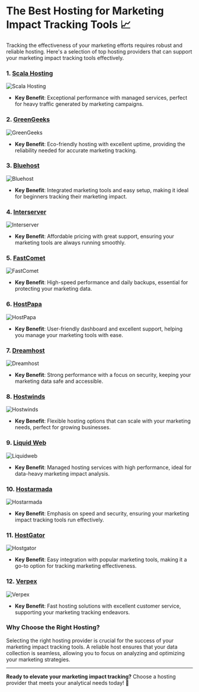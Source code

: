 # The Best Hosting for Marketing Impact Tracking Tools 📈

Tracking the effectiveness of your marketing efforts requires robust and reliable hosting. Here's a selection of top hosting providers that can support your marketing impact tracking tools effectively.

### 1. [Scala Hosting](https://snipitx.com/scala-jy)
![Scala Hosting](https://i.imgur.com/uJ5JIK3.png "Scala Web Hosting")
- **Key Benefit**: Exceptional performance with managed services, perfect for heavy traffic generated by marketing campaigns.

### 2. [GreenGeeks](https://snipitx.com/greengeeks-jy)
![GreenGeeks](https://i.imgur.com/eEwuntu.jpg "GreenGeeks Hosting")
- **Key Benefit**: Eco-friendly hosting with excellent uptime, providing the reliability needed for accurate marketing tracking.

### 3. [Bluehost](https://snipitx.com/bluehost-jy)
![Bluehost](https://i.imgur.com/PasFF9E.jpeg "Bluehost Hosting")
- **Key Benefit**: Integrated marketing tools and easy setup, making it ideal for beginners tracking their marketing impact.

### 4. [Interserver](https://snipitx.com/interserver-jy)
![Interserver](https://i.imgur.com/OM5dOEW.jpeg "Interserver Hosting")
- **Key Benefit**: Affordable pricing with great support, ensuring your marketing tools are always running smoothly.

### 5. [FastComet](https://snipitx.com/fastcomet-jy)
![FastComet](https://i.imgur.com/7qgXuWp.png "FastComet Hosting")
- **Key Benefit**: High-speed performance and daily backups, essential for protecting your marketing data.

### 6. [HostPapa](https://snipitx.com/hostpapa-jy)
![HostPapa](https://i.imgur.com/ouDTkvl.jpeg "HostPapa Hosting")
- **Key Benefit**: User-friendly dashboard and excellent support, helping you manage your marketing tools with ease.

### 7. [Dreamhost](https://snipitx.com/dreamhost-jy)
![Dreamhost](https://i.imgur.com/rXIg8ip.jpeg "Dreamhost Hosting")
- **Key Benefit**: Strong performance with a focus on security, keeping your marketing data safe and accessible.

### 8. [Hostwinds](https://snipitx.com/hostwinds-jy)
![Hostwinds](https://i.imgur.com/53aSNXx.jpeg "Hostwinds Hosting")
- **Key Benefit**: Flexible hosting options that can scale with your marketing needs, perfect for growing businesses.

### 9. [Liquid Web](https://snipitx.com/liquidweb-jy)
![Liquidweb](https://i.imgur.com/4IvT9SC.jpeg "Liquidweb Hosting")
- **Key Benefit**: Managed hosting services with high performance, ideal for data-heavy marketing impact analysis.

### 10. [Hostarmada](https://snipitx.com/hostarmada-jy)
![Hostarmada](https://i.imgur.com/KFbdf3o.jpeg "Hostarmada Hosting")
- **Key Benefit**: Emphasis on speed and security, ensuring your marketing impact tracking tools run effectively.

### 11. [HostGator](https://snipitx.com/hostgator-jy)
![Hostgator](https://i.imgur.com/BcVkH57.jpeg "Hostgator Hosting")
- **Key Benefit**: Easy integration with popular marketing tools, making it a go-to option for tracking marketing effectiveness.

### 12. [Verpex](https://snipitx.com/verpex-jy)
![Verpex](https://i.imgur.com/6x5LhiS.jpeg "Verpex Hosting")
- **Key Benefit**: Fast hosting solutions with excellent customer service, supporting your marketing tracking endeavors.

### Why Choose the Right Hosting?
Selecting the right hosting provider is crucial for the success of your marketing impact tracking tools. A reliable host ensures that your data collection is seamless, allowing you to focus on analyzing and optimizing your marketing strategies.

---

**Ready to elevate your marketing impact tracking?** Choose a hosting provider that meets your analytical needs today! 🚀
